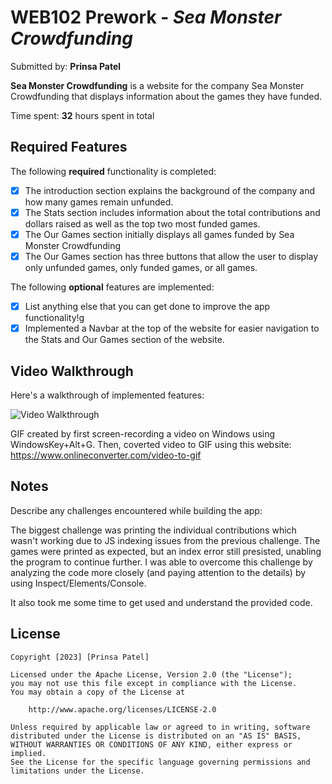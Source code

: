 # WEB102 Prework - *Sea Monster Crowdfunding*

Submitted by: **Prinsa Patel**

**Sea Monster Crowdfunding** is a website for the company Sea Monster Crowdfunding that displays information about the games they have funded.

Time spent: **32** hours spent in total

## Required Features

The following **required** functionality is completed:

* [x] The introduction section explains the background of the company and how many games remain unfunded.
* [x] The Stats section includes information about the total contributions and dollars raised as well as the top two most funded games.
* [x] The Our Games section initially displays all games funded by Sea Monster Crowdfunding
* [x] The Our Games section has three buttons that allow the user to display only unfunded games, only funded games, or all games.

The following **optional** features are implemented:

* [x] List anything else that you can get done to improve the app functionality!g
* [x] Implemented a Navbar at the top of the website for easier navigation to the Stats and Our Games section of the website.

## Video Walkthrough

Here's a walkthrough of implemented features:

<img src='PrinsaSeaMonster.gif' title='Video Walkthrough' width='' alt='Video Walkthrough' />

GIF created by first screen-recording a video on Windows using WindowsKey+Alt+G.
Then, coverted video to GIF using this website: https://www.onlineconverter.com/video-to-gif 


## Notes

Describe any challenges encountered while building the app:

The biggest challenge was printing the individual contributions which wasn't working due to JS indexing issues from the previous challenge. 
The games were printed as expected, but an index error still presisted, unabling the program to continue further. 
I was able to overcome this challenge by analyzing the code more closely (and paying attention to the details) by using Inspect/Elements/Console.

It also took me some time to get used and understand the provided code.

## License

    Copyright [2023] [Prinsa Patel]

    Licensed under the Apache License, Version 2.0 (the "License");
    you may not use this file except in compliance with the License.
    You may obtain a copy of the License at

        http://www.apache.org/licenses/LICENSE-2.0

    Unless required by applicable law or agreed to in writing, software
    distributed under the License is distributed on an "AS IS" BASIS,
    WITHOUT WARRANTIES OR CONDITIONS OF ANY KIND, either express or implied.
    See the License for the specific language governing permissions and
    limitations under the License.
